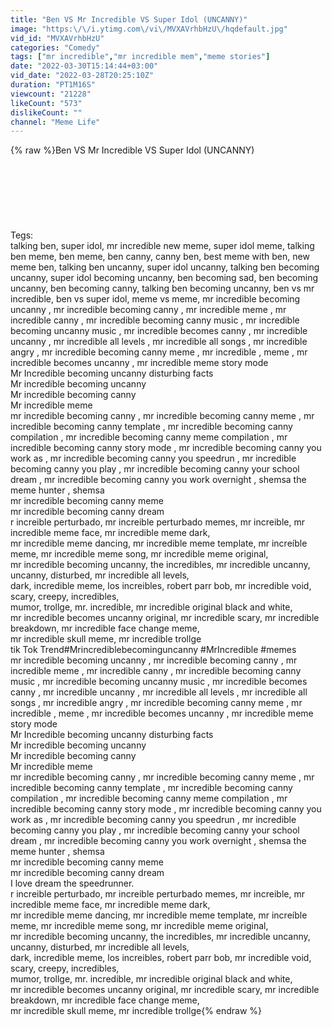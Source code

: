 ```yaml
---
title: "Ben VS Mr Incredible VS Super Idol (UNCANNY)"
image: "https:\/\/i.ytimg.com\/vi\/MVXAVrhbHzU\/hqdefault.jpg"
vid_id: "MVXAVrhbHzU"
categories: "Comedy"
tags: ["mr incredible","mr incredible mem","meme stories"]
date: "2022-03-30T15:14:44+03:00"
vid_date: "2022-03-28T20:25:10Z"
duration: "PT1M16S"
viewcount: "21228"
likeCount: "573"
dislikeCount: ""
channel: "Meme Life"
---
```

{% raw %}Ben VS Mr Incredible VS Super Idol (UNCANNY)<br /><br /><br /><br /><br /><br /><br /><br />Tegs: <br />talking ben, super idol, mr incredible new meme, super idol meme, talking ben meme, ben meme, ben canny, canny ben, best meme with ben, new meme ben, talking ben uncanny, super idol uncanny, talking ben becoming uncanny, super idol becoming uncanny, ben becoming sad, ben becoming uncanny, ben becoming canny, talking ben becoming uncanny, ben vs mr incredible, ben vs super idol, meme vs meme, mr incredible becoming uncanny , mr incredible becoming canny , mr incredible meme , mr incredible canny , mr incredible becoming canny music , mr incredible becoming uncanny music , mr incredible becomes canny , mr incredible uncanny , mr incredible all levels , mr incredible all songs , mr incredible angry , mr incredible becoming canny meme , mr incredible , meme , mr incredible becomes uncanny , mr incredible meme story mode<br />Mr Incredible becoming uncanny disturbing facts<br />Mr incredible becoming uncanny<br />Mr incredible becoming canny<br />Mr incredible meme<br />mr incredible becoming canny , mr incredible becoming canny meme , mr incredible becoming canny template , mr incredible becoming canny compilation , mr incredible becoming canny meme compilation , mr incredible becoming canny story mode , mr incredible becoming canny you work as , mr incredible becoming canny you speedrun , mr incredible becoming canny you play , mr incredible becoming canny your school dream , mr incredible becoming canny you work overnight , shemsa the meme hunter , shemsa<br />mr incredible becoming canny meme<br />mr incredible becoming canny dream<br />r increible perturbado, mr increible perturbado memes, mr increible, mr incredible meme face, mr incredible meme dark, <br />mr incredible meme dancing, mr incredible meme template, mr increíble meme, mr incredible meme song, mr incredible meme original,<br />mr incredible becoming uncanny, the incredibles, mr incredible uncanny, <br />uncanny, disturbed, mr incredible all levels, <br />dark, incredible meme, los increibles, robert parr bob, mr incredible void, scary, creepy, incredibles, <br />mumor, trollge, mr. incredible, mr incredible original black and white, <br />mr incredible becomes uncanny original, mr incredible scary, mr incredible breakdown, mr incredible face change meme, <br />mr incredible skull meme, mr incredible trollge<br />tik Tok Trend#Mrincrediblebecominguncanny #MrIncredible #memes<br />mr incredible becoming uncanny , mr incredible becoming canny , mr incredible meme , mr incredible canny , mr incredible becoming canny music , mr incredible becoming uncanny music , mr incredible becomes canny , mr incredible uncanny , mr incredible all levels , mr incredible all songs , mr incredible angry , mr incredible becoming canny meme , mr incredible , meme , mr incredible becomes uncanny , mr incredible meme story mode<br />Mr Incredible becoming uncanny disturbing facts<br />Mr incredible becoming uncanny<br />Mr incredible becoming canny<br />Mr incredible meme<br />mr incredible becoming canny , mr incredible becoming canny meme , mr incredible becoming canny template , mr incredible becoming canny compilation , mr incredible becoming canny meme compilation , mr incredible becoming canny story mode , mr incredible becoming canny you work as , mr incredible becoming canny you speedrun , mr incredible becoming canny you play , mr incredible becoming canny your school dream , mr incredible becoming canny you work overnight , shemsa the meme hunter , shemsa<br />mr incredible becoming canny meme<br />mr incredible becoming canny dream<br />I love dream the speedrunner. <br />r increible perturbado, mr increible perturbado memes, mr increible, mr incredible meme face, mr incredible meme dark, <br />mr incredible meme dancing, mr incredible meme template, mr increíble meme, mr incredible meme song, mr incredible meme original,<br />mr incredible becoming uncanny, the incredibles, mr incredible uncanny, <br />uncanny, disturbed, mr incredible all levels, <br />dark, incredible meme, los increibles, robert parr bob, mr incredible void, scary, creepy, incredibles, <br />mumor, trollge, mr. incredible, mr incredible original black and white, <br />mr incredible becomes uncanny original, mr incredible scary, mr incredible breakdown, mr incredible face change meme, <br />mr incredible skull meme, mr incredible trollge{% endraw %}
